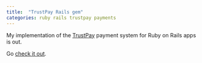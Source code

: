 ```yaml
---
title:  "TrustPay Rails gem"
categories: ruby rails trustpay payments
---
```


My implementation of the [TrustPay](https://www.trustpay.eu/) payment system for Ruby
on Rails apps is out.

Go [check it out](https://github.com/Learn2Codesk/trust_pay_rails).
